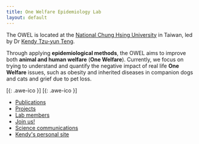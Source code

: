 ```yaml
---
title: One Welfare Epidemiology Lab
layout: default
---
```

The OWEL is located at the <span><a href="http://www.vm.nchu.edu.tw/" target="_blank" rel="noopener noreferrer"> National Chung Hsing University</a></span> in Taiwan, led by Dr <span><a href="https://scholar.google.com/citations?user=FO4xM_oAAAAJ&hl=en/" target="_blank" rel="noopener noreferrer"> Kendy Tzu-yun Teng</a></span>.

Through applying **epidemiological methods**, the OWEL aims to improve both **animal and human welfare** (**One Welfare**). Currently, we focus on trying to understand and quantify the negative impact of real life **One Welfare** issues, such as obesity and inherited diseases in companion dogs and cats and grief due to pet loss.

[[<i class="fa fa-envelope-o"></i>](mailto:kendy.t.teng@gmail.com){: .awe-ico }]
[[<i class="fa fa-instagram"></i>](https://www.instagram.com/one_welf_epi/){: .awe-ico }]

* [Publications](/publications/)        
* [Projects](/projects/)
* [Lab members](/members/)
* [Join us!](/join_us/)
* [Science communications](/communications/)
* [Kendy's personal site](/kendy/)
